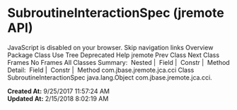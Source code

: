 # SubroutineInteractionSpec (jremote   API)

JavaScript is disabled on your browser. Skip navigation links Overview Package Class Use Tree Deprecated Help jremote Prev Class Next Class Frames No Frames All Classes Summary:  Nested |  Field |  Constr |  Method Detail:  Field |  Constr |  Method com.jbase.jremote.jca.cci Class SubroutineInteractionSpec java.lang.Object com.jbase.jremote.jca.cci.  

**Created At:** 9/25/2017 11:57:24 AM  
**Updated At:** 2/15/2018 8:02:19 AM  

